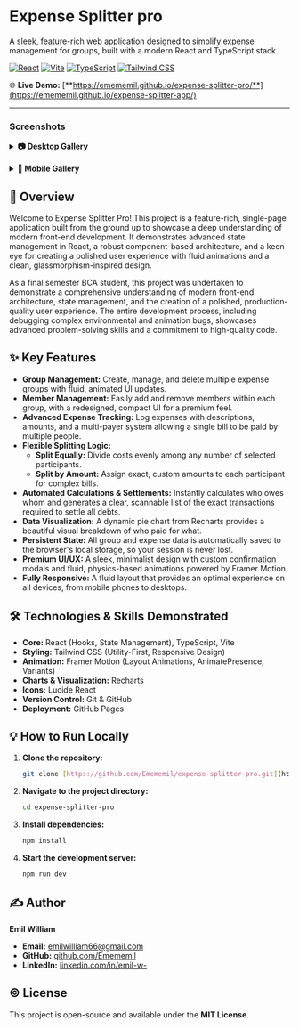 # Expense Splitter pro

A sleek, feature-rich web application designed to simplify expense management for groups, built with a modern React and TypeScript stack.

[![React](https://img.shields.io/badge/React-18-61DAFB?logo=react)](https://reactjs.org/) [![Vite](https://img.shields.io/badge/Vite-5.x-646CFF?logo=vite)](https://vitejs.dev/) [![TypeScript](https://img.shields.io/badge/TypeScript-5.x-3178C6?logo=typescript)](https://www.typescriptlang.org/) [![Tailwind CSS](https://img.shields.io/badge/Tailwind_CSS-3.x-06B6D4?logo=tailwindcss)](https://tailwindcss.com/)

🌐 **Live Demo:** [**https://emememil.github.io/expense-splitter-pro/**](https://emememil.github.io/expense-splitter-app/)

---

### Screenshots

<details>
<summary><b>📷 Desktop Gallery</b></summary>
<br>

| Groups List | Group Details | Add Expense |
| :---: | :---: | :---: |
| ![Desktop Groups List](https://github.com/user-attachments/assets/7f4809cd-b8b5-456c-8b70-955232c9075f) | ![Desktop Group Details](https://github.com/user-attachments/assets/d6fdb088-131e-41a6-b10b-8cd86a605173) | ![Desktop Add Expense](https://github.com/user-attachments/assets/a6c2712c-60fe-4598-b7b6-4eeff1e19371) |

| Expense Log | Summary | Settlements |
| :---: | :---: | :---: |
| ![Desktop Expense Log](https://github.com/user-attachments/assets/de19d87f-5a2d-4d91-92ad-e6ffc3599910) | ![Desktop Summary](https://github.com/user-attachments/assets/a918a016-5cf5-47f8-8a2c-55fd1f9141d5) | ![Desktop Settlements](https://github.com/user-attachments/assets/735b1b17-c682-4fc0-a1ce-1bb8f1e50e3e) |

</details>

<br>

<details>
<summary><b>📱 Mobile Gallery</b></summary>
<br>

| Groups List | Group Details | Add Expense |
| :---: | :---: | :---: |
| ![Mobile Groups List](https://github.com/user-attachments/assets/473437fa-5c09-4f41-80a2-4fd583bea75f) | ![Mobile Group Details](https://github.com/user-attachments/assets/029423b4-1181-479d-8ef6-34607bfe1f56) | ![Mobile Add Expense](https://github.com/user-attachments/assets/7c9c212a-0e33-450a-a6d6-9a515427e2ae) |

| Expense Log | Summary | Settlements |
| :---: | :---: | :---: |
| ![Mobile Expense Log](https://github.com/user-attachments/assets/fa132e69-72ab-442d-bfdb-06df95e3b2a5) | ![Mobile Summary](https://github.com/user-attachments/assets/f7c74d7a-8bc5-46bd-a18b-d2b34fbda6ea) | ![Mobile Settlements](https://github.com/user-attachments/assets/4abe46a8-307f-459a-b564-eb653d1d215e) |

</details>


## 🚀 Overview

Welcome to Expense Splitter Pro! This project is a feature-rich, single-page application built from the ground up to showcase a deep understanding of modern front-end development. It demonstrates advanced state management in React, a robust component-based architecture, and a keen eye for creating a polished user experience with fluid animations and a clean, glassmorphism-inspired design.

As a final semester BCA student, this project was undertaken to demonstrate a comprehensive understanding of modern front-end architecture, state management, and the creation of a polished, production-quality user experience. The entire development process, including debugging complex environmental and animation bugs, showcases advanced problem-solving skills and a commitment to high-quality code.

## ✨ Key Features

* **Group Management:** Create, manage, and delete multiple expense groups with fluid, animated UI updates.
* **Member Management:** Easily add and remove members within each group, with a redesigned, compact UI for a premium feel.
* **Advanced Expense Tracking:** Log expenses with descriptions, amounts, and a multi-payer system allowing a single bill to be paid by multiple people.
* **Flexible Splitting Logic:**
    * **Split Equally:** Divide costs evenly among any number of selected participants.
    * **Split by Amount:** Assign exact, custom amounts to each participant for complex bills.
* **Automated Calculations & Settlements:** Instantly calculates who owes whom and generates a clear, scannable list of the exact transactions required to settle all debts.
* **Data Visualization:** A dynamic pie chart from Recharts provides a beautiful visual breakdown of who paid for what.
* **Persistent State:** All group and expense data is automatically saved to the browser's local storage, so your session is never lost.
* **Premium UI/UX:** A sleek, minimalist design with custom confirmation modals and fluid, physics-based animations powered by Framer Motion.
* **Fully Responsive:** A fluid layout that provides an optimal experience on all devices, from mobile phones to desktops.

## 🛠️ Technologies & Skills Demonstrated

* **Core:** React (Hooks, State Management), TypeScript, Vite
* **Styling:** Tailwind CSS (Utility-First, Responsive Design)
* **Animation:** Framer Motion (Layout Animations, AnimatePresence, Variants)
* **Charts & Visualization:** Recharts
* **Icons:** Lucide React
* **Version Control:** Git & GitHub
* **Deployment:** GitHub Pages

## 💡 How to Run Locally

1.  **Clone the repository:**
    ```bash
    git clone [https://github.com/Emememil/expense-splitter-pro.git](https://github.com/Emememil/expense-splitter-pro.git)
    ```
2.  **Navigate to the project directory:**
    ```bash
    cd expense-splitter-pro
    ```
3.  **Install dependencies:**
    ```bash
    npm install
    ```
4.  **Start the development server:**
    ```bash
    npm run dev
    ```

## ✍️ Author

**Emil William**
* **Email:** emilwilliam66@gmail.com
* **GitHub:** [github.com/Emememil](https://github.com/Emememil)
* **LinkedIn:** [linkedin.com/in/emil-w-](https://linkedin.com/in/emil-w-)

## © License

This project is open-source and available under the **MIT License**.
